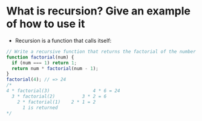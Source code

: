 # What is recursion? Give an example of how to use it

- Recursion is a function that calls itself:

```javascript
// Write a recursive function that returns the factorial of the number passed into it.
function factorial(num) {
  if (num === 1) return 1;
  return num * factorial(num - 1);
}
factorial(4); // => 24
/*
4 * factorial(3)                4 * 6 = 24
  3 * factorial(2)          3 * 2 = 6
    2 * factorial(1)    2 * 1 = 2
      1 is returned  
*/
```
